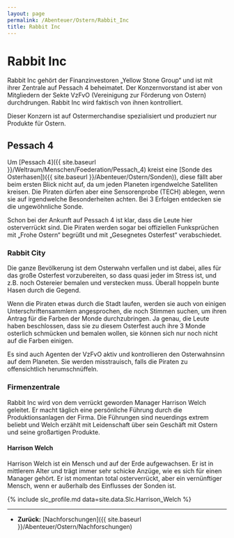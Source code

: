 ```yaml
---
layout: page
permalink: /Abenteuer/Ostern/Rabbit_Inc
title: Rabbit Inc
---
```


# Rabbit Inc

Rabbit Inc gehört der Finanzinvestoren „Yellow Stone Group“ und ist mit ihrer Zentrale auf Pessach 4 beheimatet. Der Konzernvorstand ist aber von Mitgliedern der Sekte VzFvO (Vereinigung zur Förderung von Ostern) durchdrungen. Rabbit Inc wird faktisch von ihnen kontrolliert.

Dieser Konzern ist auf Ostermerchandise spezialisiert und produziert nur Produkte für Ostern.

## Pessach 4

Um [Pessach 4]({{ site.baseurl }}/Weltraum/Menschen/Foederation/Pessach_4) kreist eine [Sonde des Osterhasen])({{ site.baseurl }}/Abenteuer/Ostern/Sonden)), diese fällt aber beim ersten Blick nicht auf, da um jeden Planeten irgendwelche Satelliten kreisen. Die Piraten dürfen aber eine Sensorenprobe (TECH) ablegen, wenn sie auf irgendwelche Besonderheiten achten. Bei 3 Erfolgen entdecken sie die ungewöhnliche Sonde.

Schon bei der Ankunft auf Pessach 4 ist klar, dass die Leute hier osterverrückt sind. Die Piraten werden sogar bei offiziellen Funksprüchen mit „Frohe Ostern“ begrüßt und mit „Gesegnetes Osterfest“ verabschiedet.

### Rabbit City

Die ganze Bevölkerung ist dem Osterwahn verfallen und ist dabei, alles für das große Osterfest vorzubereiten, so dass quasi jeder im Stress ist, und z.B. noch Ostereier bemalen und verstecken muss. Überall hoppeln bunte Hasen durch die Gegend.

Wenn die Piraten etwas durch die Stadt laufen, werden sie auch von einigen Unterschriftensammlern angesprochen, die noch Stimmen suchen, um ihren Antrag für die Farben der Monde durchzubringen. Ja genau, die Leute haben beschlossen, dass sie zu diesem Osterfest auch ihre 3 Monde osterlich schmücken und bemalen wollen, sie können sich nur noch nicht auf die Farben einigen.

Es sind auch Agenten der VzFvO aktiv und kontrollieren den Osterwahnsinn auf dem Planeten. Sie werden misstrauisch, falls die Piraten zu offensichtlich herumschnüffeln.

### Firmenzentrale

Rabbit Inc wird von dem verrückt geworden Manager Harrison Welch geleitet. Er macht täglich eine persönliche Führung durch die Produktionsanlagen der Firma. Die Führungen sind neuerdings extrem beliebt und Welch erzählt mit Leidenschaft über sein Geschäft mit Ostern und seine großartigen Produkte.

#### Harrison Welch

Harrison Welch ist ein Mensch und auf der Erde aufgewachsen. Er ist in mittlerem Alter und trägt immer sehr schicke Anzüge, wie es sich für einen Manager gehört. Er ist momentan total osterverrückt, aber ein vernünftiger Mensch, wenn er außerhalb des Einflusses der Sonden ist.

{% include slc_profile.md data=site.data.Slc.Harrison_Welch %}

***

- **Zurück:** [Nachforschungen]({{ site.baseurl }}/Abenteuer/Ostern/Nachforschungen)
